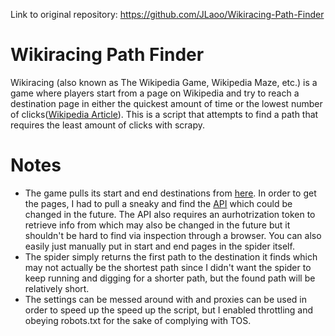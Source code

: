 Link to original repository: https://github.com/JLaoo/Wikiracing-Path-Finder
# Wikiracing Path Finder
Wikiracing (also known as The Wikipedia Game, Wikipedia Maze, etc.) is a game where players start from a page on Wikipedia and try to reach a destination page in either the quickest amount of time or the lowest number of clicks([Wikipedia Article](https://en.wikipedia.org/wiki/Wikiracing)). This is a script that attempts to find a path that requires the least amount of clicks with scrapy.
# Notes
- The game pulls its start and end destinations from [here](https://www.thewikigame.com/group). In order to get the pages, I had to pull a sneaky and find the [API](https://api.thewikigame.com/api/v1/group/22033570-e1fd-4a9f-9a96-9068082b88aa/current-round/) which could be changed in the future. The API also requires an aurhotrization token to retrieve info from which may also be changed in the future but it shouldn't be hard to find via inspection through a browser. You can also easily just manually put in start and end pages in the spider itself.
- The spider simply returns the first path to the destination it finds which may not actually be the shortest path since I didn't want the spider to keep running and digging for a shorter path, but the found path will be relatively short.
- The settings can be messed around with and proxies can be used in order to speed up the speed up the script, but I enabled throttling and obeying robots.txt for the sake of complying with TOS.
